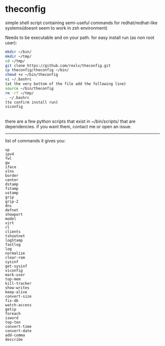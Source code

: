 # theconfig
simple shell script containing semi-useful commands for redhat/redhat-like systems(doesnt seem to work in zsh environment)

Needs to be executable and on your path. for easy install run (as non root user):

```bash
mkdir ~/bin/
mkdir ~/tmp/
cd ~/tmp/
git clone https://github.com/rexlx/theconfig.git
cp theconfig/theconfig ~/bin/
chmod +x ~/bin/theconfig
vi ~/.bashrc
(at the very bottom of the file add the following line)
source ~/bin/theconfig
rm -rf ~/tmp/
. ~/.bashrc
(to confirm install run)
viconfig
```
<br>
there are a few python scripts that exist in ~/bin/scripts/ that are dependencies. if you want them, contact me or open an issue.
<br><hr>
list of commands it gives you:

```
up
ipv4
fwl
gw
iface
slnx
border
center
dstamp
fstamp
ustamp
grip
grip-2
dns
defnet
showport
model
virt
rl
clients
tshootnet
logStamp
fastlog
log
normalize
clear-ram
sysinf
get-sysinf
viconfig
mark-user
top-mem
kill-tracker
show-writes
keep-alive
convert-size
fix-db
watch-access
getip
foreach
isword
top-ten
convert-time
convert-date
add-comma
describe
```
